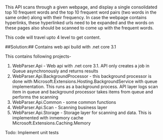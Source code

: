 
This API scans through a given webpage, and display a single consolidated top 10 frequent words and the top 10 frequent word pairs (two words in the same order) along with their frequency. In case the webpage contains hyperlinks, these hyperlinked urls need to be expanded and the words on these pages also should be scanned to come up with the frequent words.

This code will travel upto 4 level to get content.

##Solution:##
Contains web api build with .net core 3.1 

This contains following projects-
1. WebParser.Api - Web api with .net core 3.1. API only creates a job in Queue asynchronously and returns results  
2. WebParser.Api.BackgroundProcessor - this background processor is done with Microsoft.Extensions.Hosting.BackgroundService with queue implementation. This runs as a background process. API layer logs scan item in queue and background processor takes items from queue and performs the scanning
3. WebParser.Api.Common - some common functions
4. WebParser.Api.Scan - Scanning business layer
5. WebParser.Api.Storage - Storage layer for scanning and data. This is implemented with inmemory cache Microsoft.Extensions.Caching.Memory

Todo: Implement unit tests